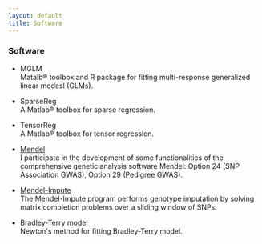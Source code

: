 ```yaml
---
layout: default
title: Software
---
```


### Software

* MGLM  
Matalb® toolbox and R package for fitting multi-response generalized linear modesl (GLMs).

* SparseReg  
A Matlab® toolbox for sparse regression.

* TensorReg  
A Matlab® toolbox for tensor regression.

* [Mendel](http://www.genetics.ucla.edu/software/)  
I participate in the development of some functionalities of the comprehensive genetic analysis software Mendel: Option 24 (SNP Association GWAS), Option 29 (Pedigree GWAS).

* [Mendel-Impute](http://www.genetics.ucla.edu/software/)    
The Mendel-Impute program performs genotype imputation by solving matrix completion problems over a sliding window of SNPs.

* Bradley-Terry model  
Newton's method for fitting Bradley-Terry model.
